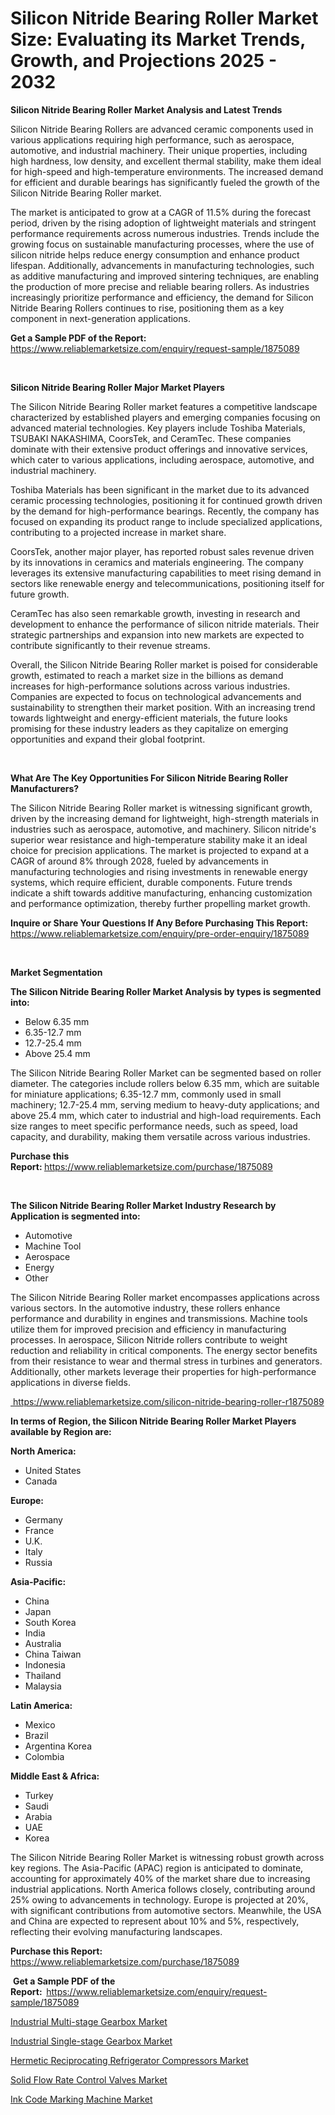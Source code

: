<p><h1>Silicon Nitride Bearing Roller Market Size: Evaluating its Market Trends, Growth, and Projections 2025 - 2032</h1></p><p><strong>Silicon Nitride Bearing Roller Market Analysis and Latest Trends</strong></p>
<p><p>Silicon Nitride Bearing Rollers are advanced ceramic components used in various applications requiring high performance, such as aerospace, automotive, and industrial machinery. Their unique properties, including high hardness, low density, and excellent thermal stability, make them ideal for high-speed and high-temperature environments. The increased demand for efficient and durable bearings has significantly fueled the growth of the Silicon Nitride Bearing Roller market.</p><p>The market is anticipated to grow at a CAGR of 11.5% during the forecast period, driven by the rising adoption of lightweight materials and stringent performance requirements across numerous industries. Trends include the growing focus on sustainable manufacturing processes, where the use of silicon nitride helps reduce energy consumption and enhance product lifespan. Additionally, advancements in manufacturing technologies, such as additive manufacturing and improved sintering techniques, are enabling the production of more precise and reliable bearing rollers. As industries increasingly prioritize performance and efficiency, the demand for Silicon Nitride Bearing Rollers continues to rise, positioning them as a key component in next-generation applications.</p></p>
<p><strong>Get a Sample PDF of the Report:&nbsp;</strong> <a href="https://www.reliablemarketsize.com/enquiry/request-sample/1875089?utm_campaign=2130&utm_medium=2&utm_source=Github&utm_content=ia&utm_term=28022025&utm_id=silicon-nitride-bearing-roller">https://www.reliablemarketsize.com/enquiry/request-sample/1875089</a></p>
<p>&nbsp;</p>
<p><strong>Silicon Nitride Bearing Roller Major Market Players</strong></p>
<p><p>The Silicon Nitride Bearing Roller market features a competitive landscape characterized by established players and emerging companies focusing on advanced material technologies. Key players include Toshiba Materials, TSUBAKI NAKASHIMA, CoorsTek, and CeramTec. These companies dominate with their extensive product offerings and innovative services, which cater to various applications, including aerospace, automotive, and industrial machinery.</p><p>Toshiba Materials has been significant in the market due to its advanced ceramic processing technologies, positioning it for continued growth driven by the demand for high-performance bearings. Recently, the company has focused on expanding its product range to include specialized applications, contributing to a projected increase in market share.</p><p>CoorsTek, another major player, has reported robust sales revenue driven by its innovations in ceramics and materials engineering. The company leverages its extensive manufacturing capabilities to meet rising demand in sectors like renewable energy and telecommunications, positioning itself for future growth.</p><p>CeramTec has also seen remarkable growth, investing in research and development to enhance the performance of silicon nitride materials. Their strategic partnerships and expansion into new markets are expected to contribute significantly to their revenue streams.</p><p>Overall, the Silicon Nitride Bearing Roller market is poised for considerable growth, estimated to reach a market size in the billions as demand increases for high-performance solutions across various industries. Companies are expected to focus on technological advancements and sustainability to strengthen their market position. With an increasing trend towards lightweight and energy-efficient materials, the future looks promising for these industry leaders as they capitalize on emerging opportunities and expand their global footprint.</p></p>
<p>&nbsp;</p>
<p><strong>What Are The Key Opportunities For Silicon Nitride Bearing Roller Manufacturers?</strong></p>
<p><p>The Silicon Nitride Bearing Roller market is witnessing significant growth, driven by the increasing demand for lightweight, high-strength materials in industries such as aerospace, automotive, and machinery. Silicon nitride's superior wear resistance and high-temperature stability make it an ideal choice for precision applications. The market is projected to expand at a CAGR of around 8% through 2028, fueled by advancements in manufacturing technologies and rising investments in renewable energy systems, which require efficient, durable components. Future trends indicate a shift towards additive manufacturing, enhancing customization and performance optimization, thereby further propelling market growth.</p></p>
<p><strong>Inquire or Share Your Questions If Any Before Purchasing This Report:</strong> <a href="https://www.reliablemarketsize.com/enquiry/pre-order-enquiry/1875089?utm_campaign=2130&utm_medium=2&utm_source=Github&utm_content=ia&utm_term=28022025&utm_id=silicon-nitride-bearing-roller">https://www.reliablemarketsize.com/enquiry/pre-order-enquiry/1875089</a></p>
<p>&nbsp;</p>
<p><strong>Market Segmentation</strong></p>
<p><strong>The Silicon Nitride Bearing Roller Market Analysis by types is segmented into:</strong></p>
<p><ul><li>Below 6.35 mm</li><li>6.35-12.7 mm</li><li>12.7-25.4 mm</li><li>Above 25.4 mm</li></ul></p>
<p><p>The Silicon Nitride Bearing Roller Market can be segmented based on roller diameter. The categories include rollers below 6.35 mm, which are suitable for miniature applications; 6.35-12.7 mm, commonly used in small machinery; 12.7-25.4 mm, serving medium to heavy-duty applications; and above 25.4 mm, which cater to industrial and high-load requirements. Each size ranges to meet specific performance needs, such as speed, load capacity, and durability, making them versatile across various industries.</p></p>
<p><strong>Purchase this Report:&nbsp;</strong><a href="https://www.reliablemarketsize.com/purchase/1875089?utm_campaign=2130&utm_medium=2&utm_source=Github&utm_content=ia&utm_term=28022025&utm_id=silicon-nitride-bearing-roller">https://www.reliablemarketsize.com/purchase/1875089</a></p>
<p>&nbsp;</p>
<p><strong>The Silicon Nitride Bearing Roller Market Industry Research by Application is segmented into:</strong></p>
<p><ul><li>Automotive</li><li>Machine Tool</li><li>Aerospace</li><li>Energy</li><li>Other</li></ul></p>
<p><p>The Silicon Nitride Bearing Roller market encompasses applications across various sectors. In the automotive industry, these rollers enhance performance and durability in engines and transmissions. Machine tools utilize them for improved precision and efficiency in manufacturing processes. In aerospace, Silicon Nitride rollers contribute to weight reduction and reliability in critical components. The energy sector benefits from their resistance to wear and thermal stress in turbines and generators. Additionally, other markets leverage their properties for high-performance applications in diverse fields.</p></p>
<p><a href="https://www.reliablemarketsize.com/silicon-nitride-bearing-roller-r1875089?utm_campaign=2130&utm_medium=2&utm_source=Github&utm_content=ia&utm_term=28022025&utm_id=silicon-nitride-bearing-roller">&nbsp;https://www.reliablemarketsize.com/silicon-nitride-bearing-roller-r1875089</a></p>
<p><strong>In terms of Region, the Silicon Nitride Bearing Roller Market Players available by Region are:</strong></p>
<p>
    <p> <strong> North America: </strong>
        <ul>
            <li>United States</li>
            <li>Canada</li>
        </ul>
        </p> 
    <p> <strong> Europe: </strong>
        <ul>
            <li>Germany</li>
            <li>France</li>
            <li>U.K.</li>
            <li>Italy</li>
            <li>Russia</li>
        </ul>
        </p> 
    <p> <strong> Asia-Pacific: </strong>
        <ul>
            <li>China</li>
            <li>Japan</li>
            <li>South Korea</li>
            <li>India</li>
            <li>Australia</li>
            <li>China Taiwan</li>
            <li>Indonesia</li>
            <li>Thailand</li>
            <li>Malaysia</li>
        </ul>
        </p> 
    <p> <strong> Latin America: </strong>
        <ul>
            <li>Mexico</li>
            <li>Brazil</li>
            <li>Argentina Korea</li>
            <li>Colombia</li>
        </ul>
        </p> 
    <p> <strong> Middle East & Africa: </strong>
        <ul>
            <li>Turkey</li>
            <li>Saudi</li>
            <li>Arabia</li>
            <li>UAE</li>
            <li>Korea</li>
        </ul>
    </p>
    </p>
<p><p>The Silicon Nitride Bearing Roller Market is witnessing robust growth across key regions. The Asia-Pacific (APAC) region is anticipated to dominate, accounting for approximately 40% of the market share due to increasing industrial applications. North America follows closely, contributing around 25% owing to advancements in technology. Europe is projected at 20%, with significant contributions from automotive sectors. Meanwhile, the USA and China are expected to represent about 10% and 5%, respectively, reflecting their evolving manufacturing landscapes.</p></p>
<p><strong>Purchase this Report: </strong><a href="https://www.reliablemarketsize.com/purchase/1875089?utm_campaign=2130&utm_medium=2&utm_source=Github&utm_content=ia&utm_term=28022025&utm_id=silicon-nitride-bearing-roller">https://www.reliablemarketsize.com/purchase/1875089</a></p>
<p>&nbsp;<strong>Get a Sample PDF of the Report:&nbsp;&nbsp;</strong><a href="https://www.reliablemarketsize.com/enquiry/request-sample/1875089?utm_campaign=2130&utm_medium=2&utm_source=Github&utm_content=ia&utm_term=28022025&utm_id=silicon-nitride-bearing-roller">https://www.reliablemarketsize.com/enquiry/request-sample/1875089</a></p>
<p><strong></strong></p>
<p><p><a href="https://github.com/chaiszepkadk/Market-Research-Report-List-1/blob/main/industrial-multi-stage-gearbox-market.md?utm_campaign=2130&utm_medium=2&utm_source=Github&utm_content=ia&utm_term=28022025&utm_id=silicon-nitride-bearing-roller">Industrial Multi-stage Gearbox Market</a></p><p><a href="https://github.com/oeungcolesh0/Market-Research-Report-List-1/blob/main/industrial-single-stage-gearbox-market.md?utm_campaign=2130&utm_medium=2&utm_source=Github&utm_content=ia&utm_term=28022025&utm_id=silicon-nitride-bearing-roller">Industrial Single-stage Gearbox Market</a></p><p><a href="https://github.com/sharphadan/Market-Research-Report-List-1/blob/main/hermetic-reciprocating-refrigerator-compressors-market.md?utm_campaign=2130&utm_medium=2&utm_source=Github&utm_content=ia&utm_term=28022025&utm_id=silicon-nitride-bearing-roller">Hermetic Reciprocating Refrigerator Compressors Market</a></p><p><a href="https://github.com/bokerraaenc7/Market-Research-Report-List-1/blob/main/solid-flow-rate-control-valves-market.md?utm_campaign=2130&utm_medium=2&utm_source=Github&utm_content=ia&utm_term=28022025&utm_id=silicon-nitride-bearing-roller">Solid Flow Rate Control Valves Market</a></p><p><a href="https://github.com/neiridionna/Market-Research-Report-List-1/blob/main/ink-code-marking-machine-market.md?utm_campaign=2130&utm_medium=2&utm_source=Github&utm_content=ia&utm_term=28022025&utm_id=silicon-nitride-bearing-roller">Ink Code Marking Machine Market</a></p></p>